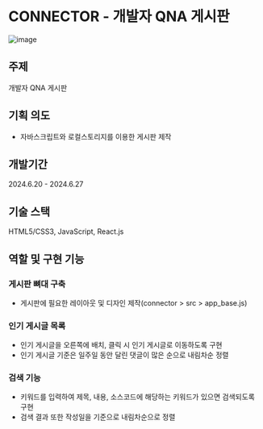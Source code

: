 # CONNECTOR - 개발자 QNA 게시판
![image](https://github.com/user-attachments/assets/aa0fcff1-5f72-4120-bb76-4a9b78989f84)

## 주제
개발자 QNA 게시판

## 기획 의도
- 자바스크립트와 로컬스토리지를 이용한 게시판 제작

## 개발기간
2024.6.20 - 2024.6.27

## 기술 스택
HTML5/CSS3, JavaScript, React.js

## 역할 및 구현 기능
### 게시판 뼈대 구축
- 게시판에 필요한 레이아웃 및 디자인 제작(connector > src > app_base.js)
### 인기 게시글 목록
- 인기 게시글을 오른쪽에 배치, 클릭 시 인기 게시글로 이동하도록 구현
- 인기 게시글 기준은 일주일 동안 달린 댓글이 많은 순으로 내림차순 정렬
### 검색 기능
- 키워드를 입력하여 제목, 내용, 소스코드에 해당하는 키워드가 있으면 검색되도록 구현
- 검색 결과 또한 작성일을 기준으로 내림차순으로 정렬
